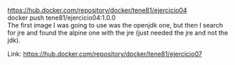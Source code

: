 https://hub.docker.com/repository/docker/tene81/ejercicio04 <br />
docker push tene81/ejercicio04:1.0.0
<br />
The first image I was going to use was the openjdk one, but then I search for jre and found the alpine one with the jre (just needed the jre and not the jdk).

Link: https://hub.docker.com/repository/docker/tene81/ejercicio07
